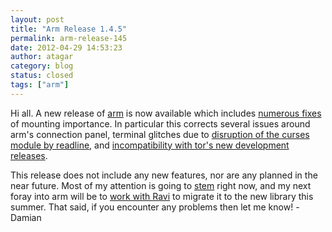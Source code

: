 ```yaml
---
layout: post
title: "Arm Release 1.4.5"
permalink: arm-release-145
date: 2012-04-29 14:53:23
author: atagar
category: blog
status: closed
tags: ["arm"]
---
```


Hi all. A new release of [arm](http://www.atagar.com/arm/) is now available which includes [numerous fixes](http://www.atagar.com/arm/releaseNotes.php) of mounting importance. In particular this corrects several issues around arm's connection panel, terminal glitches due to [disruption of the curses module by readline](https://gitweb.torproject.org/arm.git/commitdiff/b86e5bf), and [incompatibility with tor's new development releases](https://lists.torproject.org/pipermail/tor-talk/2012-April/023961.html).

This release does not include any new features, nor are any planned in the near future. Most of my attention is going to [stem](https://trac.torproject.org/projects/tor/wiki/doc/stem) right now, and my next foray into arm will be to [work with Ravi](https://www.torproject.org/about/gsocProposal/gsoc12-proposal-stemImprovements.html) to migrate it to the new library this summer. That said, if you encounter any problems then let me know! -Damian
